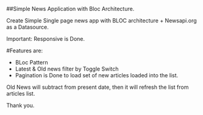 ##Simple News Application with Bloc Architecture.

Create Simple Single page news app with BLOC architecture + Newsapi.org as a Datasource.

Important: Responsive is Done.

#Features are:
- BLoc Pattern
- Latest & Old news filter by Toggle Switch
- Pagination is Done to load set of new articles loaded into the list.

Old News will subtract from present date, then it will refresh the list from articles list.

Thank you.
